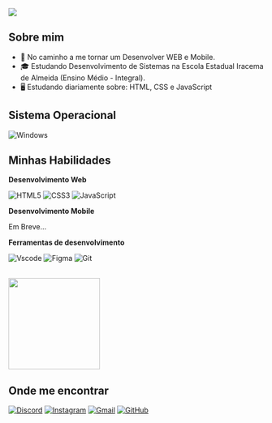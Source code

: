 ![](https://komarev.com/ghpvc/?username=emanuelH123&color=006bed)

## Sobre mim

- 🚀 No caminho a me tornar um Desenvolver WEB e Mobile.
- 🎓 Estudando Desenvolvimento de Sistemas na Escola Estadual Iracema de Almeida (Ensino Médio - Integral).
- 🖥 Estudando diariamente sobre: HTML, CSS e JavaScript

## Sistema Operacional

![Windows](https://img.shields.io/badge/Windows-000?style=for-the-badge&logo=windows&logoColor=2CA5E0)

## Minhas Habilidades

**Desenvolvimento Web**

![HTML5](https://img.shields.io/badge/HTML5-E34F26?style=for-the-badge&logo=html5&logoColor=white)
![CSS3](https://img.shields.io/badge/CSS3-1572B6?style=for-the-badge&logo=css3&logoColor=white)
![JavaScript](https://img.shields.io/badge/JavaScript-F7DF1E?style=for-the-badge&logo=javascript&logoColor=white)

**Desenvolvimento Mobile**

Em Breve...

**Ferramentas de desenvolvimento**

![Vscode](https://img.shields.io/badge/Vscode-007ACC?style=for-the-badge&logo=visual-studio-code&logoColor=white)
![Figma](https://img.shields.io/badge/Figma-696969?style=for-the-badge&logo=figma&logoColor=white)
![Git](https://img.shields.io/badge/GIT-E44C30?style=for-the-badge&logo=git&logoColor=white)

<br/>

<a href="https://github.com/emanuel-henrique" title="Perfil do Emanuel">
  <img height="180em" src="https://github-readme-stats.vercel.app/api?username=emanuelH123&theme=dracula&show_icons=true" />
</a>

## Onde me encontrar

[![Discord](https://img.shields.io/badge/Discord-7289DA?style=for-the-badge&logo=discord&logoColor=white)](https://discord.com/channels/@manelh_11/)
[![Instagram](https://img.shields.io/badge/-Instagram-%23E4405F?style=for-the-badge&logo=instagram&logoColor=white)](https://www.instagram.com/m4nel_11/)
[![Gmail](https://img.shields.io/badge/Gmail-333333?style=for-the-badge&logo=gmail&logoColor=red)](mailto:emanuelhenrique1562@gmail.com)
[![GitHub](https://img.shields.io/badge/GitHub-100000?style=for-the-badge&logo=github&logoColor=white)](https://github.com/emanuelH123)

